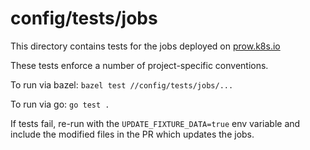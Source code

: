 # config/tests/jobs

This directory contains tests for the jobs deployed on [prow.k8s.io]

These tests enforce a number of project-specific conventions.

To run via bazel: `bazel test //config/tests/jobs/...`

To run via go: `go test .`

If tests fail, re-run with the `UPDATE_FIXTURE_DATA=true` env variable
and include the modified files in the PR which updates the jobs.

[prow.k8s.io]: https://prow.k8s.io
